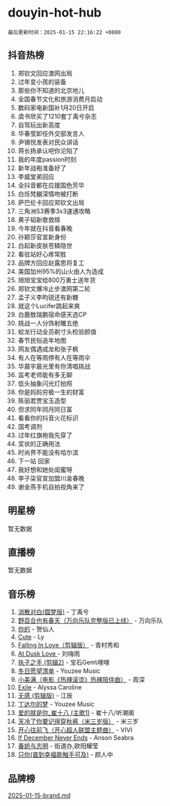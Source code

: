 # douyin-hot-hub

`最后更新时间：2025-01-15 22:16:22 +0800`

## 抖音热榜

1. 郑钦文回应澳网出局
1. 过年变小孩的装备
1. 那些你不知道的北京地儿
1. 全国春节文化和旅游消费月启动
1. 数码家电新国补1月20日开启
1. 虞书欣买了1210套丁禹兮杂志
1. 自驾玩出新高度
1. 华春莹卸任外交部发言人
1. 尹锡悦发表对民众讲话
1. 蒋长扬承认吧你沦陷了
1. 我的年度passion时刻
1. 新年战袍准备好了
1. 李威堂弟回应
1. 全抖音都在应援国色芳华
1. 白烁梵樾深情吻被打断
1. 萨巴伦卡回应郑钦文出局
1. 三角洲S3赛季3x3速通攻略
1. 黄子韬新歌救赎
1. 今年就在抖音看春晚
1. 孙颖莎官宣新身份
1. 白起新皮肤苍鳞隐世
1. 看驻站好心疼常胜
1. 品牌方回应赵露思将复工
1. 美国加州95%的山火由人为造成
1. 旭旭宝宝给800万勇士送年货
1. 郑钦文爆冷止步澳网第二轮
1. 孟子义李昀锐还有新糖
1. 就这个Lucifer跳起来爽
1. 白鹿敖瑞鹏宿命感天选CP
1. 挑战一人分饰射雕五绝
1. 蛟龙行动全员剃寸头检验颜值
1. 春节民俗追年地图
1. 网友偶遇成龙和张子枫
1. 有人在等雨停有人在等雨伞
1. 华晨宇晨光里有你清唱挑战
1. 监考老师能有多无聊
1. 低头抽象闪光灯拍照
1. 你是妈妈穷极一生的财富
1. 陈丽君贾宝玉造型
1. 但求同年同月同日富
1. 看看你的抖音火花标识
1. 国考调剂
1. 过年红旗袍我先穿了
1. 奖状的正确用法
1. 时尚界不能没有哈尔滨
1. 下一站 回家
1. 我好想和她处闺蜜呀
1. 李子柒官宣加盟川渝春晚
1. 谢金燕手机自拍视角来了

## 明星榜

暂无数据

## 直播榜

暂无数据

## 音乐榜

1. [消散对白(圆梦版)](https://sf5-hl-cdn-tos.douyinstatic.com/obj/tos-cn-ve-2774/og4jB5I5IizzoZVAAAzWgBMAsMDWoArfwBOiFs) - 丁禹兮
1. [野百合也有春天（万向乐队完整版已上线）](https://sf5-hl-cdn-tos.douyinstatic.com/obj/tos-cn-ve-2774/oMnUxhRAMiAGBqDtIPBQ7ACYQZFlJCftcgeDJE) - 万向乐队
1. [你的](https://sf5-hl-cdn-tos.douyinstatic.com/obj/tos-cn-ve-2774/oYuIeKf42jB7sEV6B2upMdpYAgfrQWj0FeRegh) - 贺仙人
1. [Cute](https://sf5-hl-cdn-tos.douyinstatic.com/obj/tos-cn-ve-2774/o4IbIzHWKAAB4wsS5qMBRiiAlEBGTpQRNfFvuo) - Ly
1. [Falling In Love（剪辑版）](https://sf5-hl-cdn-tos.douyinstatic.com/obj/tos-cn-ve-2774/o8ajpA8zzgBPahbBIO8AcKGBLJezFCRd1wfP9f) - 青村秀和
1. [ At Dusk  Love ](https://sf5-hl-cdn-tos.douyinstatic.com/obj/tos-cn-ve-2774/o8CrpCf5CaYgI4ZrtQgMQAFEfuGqNnRSDQAPBc) - 刘嗨雨
1. [执子之手 (剪辑2)](https://sf5-hl-cdn-tos.douyinstatic.com/obj/tos-cn-ve-2774/oUoZLQjCc31XzqsBnBQUNgeKtYPBcgbFDwtfcu) - 宝石Gem\哩哩
1. [冬日愿望清单](https://sf5-hl-cdn-tos.douyinstatic.com/obj/tos-cn-ve-2774/oIIgUOeamCFCVAzxN6MFRLIBlLGpUqQxeeHrLE) - Youzee Music
1. [小美满（电影《热辣滚烫》热辣陪伴曲）](https://sf5-hl-cdn-tos.douyinstatic.com/obj/tos-cn-ve-2774/o0GAn2lSgfZIDUgtevCGDQYnFg4CwnrBaxbTZL) - 周深
1. [Exile](https://sf5-hl-cdn-tos.douyinstatic.com/obj/tos-cn-ve-2774/oYj4gAQTknKE3WW0Je8KGmQ7z1cA4FefwtbufD) - Alyssa Caroline
1. [无感 (剪辑版)](https://sf5-hl-cdn-tos.douyinstatic.com/obj/tos-cn-ve-2774/o0eIsUzJBDlQaQFC5OFlgbMEZC1TFYBftOBn6p) - 江辰
1. [丁达尔的梦](https://sf5-hl-cdn-tos.douyinstatic.com/obj/tos-cn-ve-2774/oMU3WirUZBVQkAC9ccG5P2IQirziZM2RTInUY) - Youzee Music
1. [爱的就是你_崔十八 (主歌1)](https://sf5-hl-cdn-tos.douyinstatic.com/obj/tos-cn-ve-2774/oI5BO5DhFZ6UTcNCnZaOCBLtZ7WIMQGfgnXf5E) - 崔十八/听潮阁
1. [天冷了你要记得穿秋裤（米三岁版）](https://sf5-hl-cdn-tos.douyinstatic.com/obj/tos-cn-ve-2774/oQlIwVIDWiZ6BQilAorS7MA0AgCkQDvcZAdm1) - 米三岁
1. [开心往前飞（开心超人联盟主题曲）](https://sf3-cdn-tos.douyinstatic.com/obj/tos-cn-ve-2774/9d8fb7c82cf1421fb93a9fe925275e0a) - VIVI
1. [If December Never Ends](https://sf5-hl-cdn-tos.douyinstatic.com/obj/tos-cn-ve-2774/oY1IQMoTgCFIBg8RZifyqlBBt1UFgitTYmxeOS) - Anson Seabra
1. [春娇与志明](https://sf5-hl-cdn-tos.douyinstatic.com/obj/tos-cn-ve-2774/e530d8fceb7044b39707d7f9ff54add1) - 街道办,欧阳耀莹
1. [只你(直到幸福能触手可及)](https://sf5-hl-cdn-tos.douyinstatic.com/obj/tos-cn-ve-2774/o0lBkRDzFTeaVSUz3ZZSCBVtZ5DIMQGfgmEAuE) - 颜人中

## 品牌榜

[2025-01-15-brand.md](2025-01-15-brand.md)
